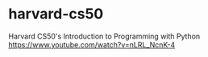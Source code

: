 # harvard-cs50
Harvard CS50's Introduction to Programming with Python  
https://www.youtube.com/watch?v=nLRL_NcnK-4
